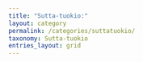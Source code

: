 ```yaml
---
title: "Sutta-tuokio:"
layout: category
permalink: /categories/suttatuokio/
taxonomy: Sutta-tuokio
entries_layout: grid
---
```

